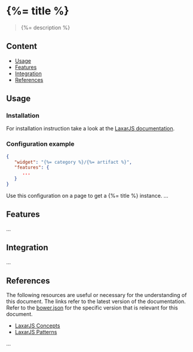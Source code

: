 # {%= title %}

> {%= description %}


## Content
* [Usage](#usage)
* [Features](#features)
* [Integration](#integration)
* [References](#references)


## Usage

### Installation

For installation instruction take a look at the [LaxarJS documentation](https://github.com/LaxarJS/laxar/blob/master/docs/manuals/installing_widgets.md).


### Configuration example

```json
{
   "widget": "{%= category %}/{%= artifact %}",
   "features": {
      ...
   }
}
```
Use this configuration on a page to get a {%= title %} instance.
...


## Features

...


## Integration

...


## References

The following resources are useful or necessary for the understanding of this document.
The links refer to the latest version of the documentation.
Refer to the [bower.json](./bower.json) for the specific version that is relevant for this document.

* [LaxarJS Concepts]
* [LaxarJS Patterns]

[LaxarJS Concepts]: https://github.com/LaxarJS/laxar/blob/master/docs/concepts.md "LaxarJS Concepts"
[LaxarJS Patterns]: https://github.com/LaxarJS/laxar-patterns/blob/master/docs/index.md "LaxarJS Patterns"

...

